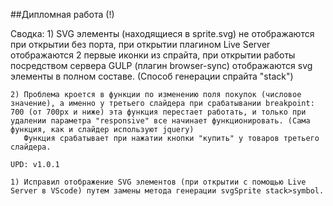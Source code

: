 ##Дипломная работа (!)

Сводка: 1) SVG элементы (находящиеся в sprite.svg) не отображаются при открытии без порта, при открытии плагином Live Server отображаются 2 первые иконки из спрайта, при открытии работы посредством сервера GULP (плагин browser-sync) отображаются svg элементы в полном составе. (Способ генерации спрайта "stack")

	2) Проблема кроется в функции по изменению поля покупок (числовое значение), а именно у третьего слайдера при срабатывании breakpoint: 700 (от 700px и ниже) эта функция перестает работать, и только при удалении параметра "responsive" все начинает функционировать. (Сама функция, как и слайдер используют jquery)
	   Функция срабатывает при нажатии кнопки "купить" у товаров третьего слайдера.

	UPD: v1.0.1
	
	1) Исправил отображение SVG элементов (при открытии с помощью Live Server в VScode) путем замены метода генерации svgSprite stack>symbol.